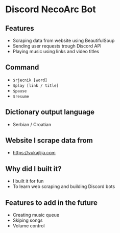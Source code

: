 # Discord NecoArc Bot
## Features
* Scraping data from website using BeautifulSoup
* Sending user requests trough Discord API
* Playing music using links and video titles
## Command
* ```$rjecnik [word]```
* ```$play [link / title]```
* ```$pause```
* ```$resume```
## Dictionary output language
* Serbian / Croatian
## Website I scrape data from
* https://vukajlija.com
## Why did I built it?
* I built it for fun
* To learn web scraping and building Discord bots
## Features to add in the future
* Creating music queue
* Skiping songs
* Volume control
